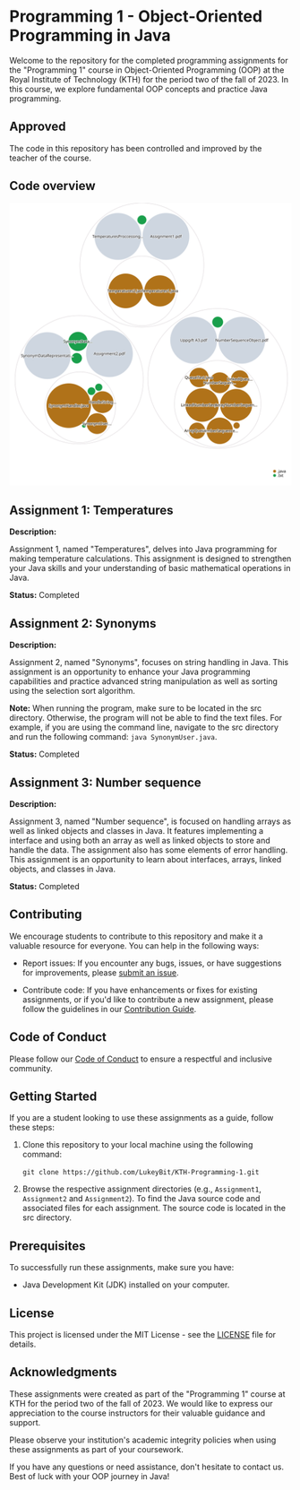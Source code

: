 # Programming 1 - Object-Oriented Programming in Java

Welcome to the repository for the completed programming assignments for the "Programming 1" course in Object-Oriented Programming (OOP) at the Royal Institute of Technology (KTH) for the period two of the fall of 2023. In this course, we explore fundamental OOP concepts and practice Java programming.

## Approved

The code in this repository has been controlled and improved by the teacher of the course.

## Code overview

![Visualization of this repo](./.github/images/diagram.svg)

## Assignment 1: Temperatures

**Description:**

Assignment 1, named "Temperatures", delves into Java programming for making temperature calculations. This assignment is designed to strengthen your Java skills and your understanding of basic mathematical operations in Java.

**Status:**
Completed

## Assignment 2: Synonyms

**Description:**

Assignment 2, named "Synonyms", focuses on string handling in Java. This assignment is an opportunity to enhance your Java programming capabilities and practice advanced string manipulation as well as sorting using the selection sort algorithm.

**Note:**
When running the program, make sure to be located in the src directory. Otherwise, the program will not be able to find the text files. For example, if you are using the command line, navigate to the src directory and run the following command: `java SynonymUser.java`.

**Status:**
Completed

## Assignment 3: Number sequence

**Description:**

Assignment 3, named "Number sequence", is focused on handling arrays as well as linked objects and classes in Java. It features implementing a interface and using both an array as well as linked objects to store and handle the data. The assignment also has some elements of error handling. This assignment is an opportunity to learn about interfaces, arrays, linked objects, and classes in Java.

**Status:**
Completed

## Contributing

We encourage students to contribute to this repository and make it a valuable resource for everyone. You can help in the following ways:

- Report issues: If you encounter any bugs, issues, or have suggestions for improvements, please [submit an issue](https://github.com/LukeyBit/KTH-Programming-1/issues).

- Contribute code: If you have enhancements or fixes for existing assignments, or if you'd like to contribute a new assignment, please follow the guidelines in our [Contribution Guide](.github/CONTRIBUTING.md).

## Code of Conduct

Please follow our [Code of Conduct](CODE_OF_CONDUCT.md) to ensure a respectful and inclusive community.

## Getting Started

If you are a student looking to use these assignments as a guide, follow these steps:

1. Clone this repository to your local machine using the following command:

    `git clone https://github.com/LukeyBit/KTH-Programming-1.git`

2. Browse the respective assignment directories (e.g., `Assignment1`, `Assignment2` and `Assignment2`). To find the Java source code and associated files for each assignment. The source code is located in the src directory.

## Prerequisites

To successfully run these assignments, make sure you have:

- Java Development Kit (JDK) installed on your computer.

## License

This project is licensed under the MIT License - see the [LICENSE](LICENSE.md) file for details.

## Acknowledgments

These assignments were created as part of the "Programming 1" course at KTH for the period two of the fall of 2023. We would like to express our appreciation to the course instructors for their valuable guidance and support.

Please observe your institution's academic integrity policies when using these assignments as part of your coursework.

If you have any questions or need assistance, don't hesitate to contact us. Best of luck with your OOP journey in Java!
